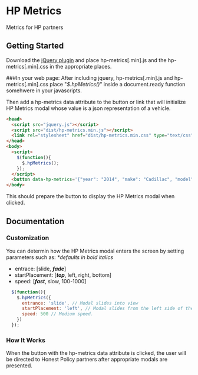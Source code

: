 # HP Metrics

Metrics for HP partners

## Getting Started

Download the [jQuery plugin][min] and place hp-metrics[.min].js and the hp-metrics[.min].css in the appropriate places.

[min]: https://github.com/colevoss/hp_metrics/tree/master/dist

###In your web page:
After including jquery, hp-metrics[.min].js and hp-metrics[.min].css place "_$.hpMetrics()_" inside a document.ready function somehwere in your javascripts.

Then add a hp-metrics data attribute to the button or link that will initialize HP Metrics modal whose value is a json representation of a vehicle.
```html
<head>
  <script src="jquery.js"></script>
  <script src="dist/hp-metrics.min.js"></script>
  <link rel="stylesheet" href="dist/hp-metrics.min.css" type="text/css" />
</head>
<body>
  <script>
    $(function(){
      $.hpMetrics();
    });
  </script>
  <button data-hp-metrics='{"year": "2014", "make": "Cadillac", "model": "ATS"}'></button>
</body>
```
This should prepare the button to display the HP Metrics modal when clicked.

## Documentation
### Customization
You can determin how the HP Metrics modal enters the screen by setting parameters such as:
_*defaults in bold italics_
* entrace: [slide, _**fade**_]
* startPlacement: [_**top**_, left, right, bottom]
* speed: [_**fast**_, slow, 100-1000]
```javascript
  $(function(){
    $.hpMetrics({
      entrance: 'slide', // Modal slides into view
      startPlacement: 'left', // Modal slides from the left side of the screen.
      speed: 500 // Medium speed.
    })
  });
```

### How It Works
When the button with the hp-metrics data attribute is clicked, the user will be directed to Honest Policy partners after appropriate modals are presented.

